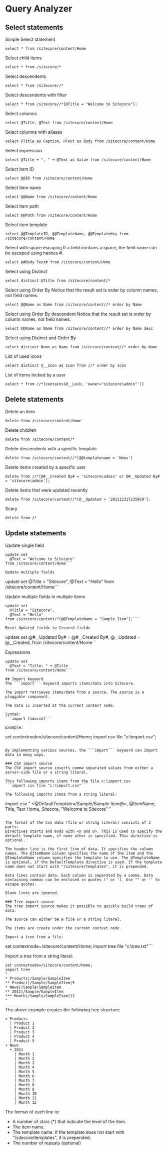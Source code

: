 # Query Analyzer

## Select statements

Simple Select statement
```
select * from /sitecore/content/Home
```

Select child items
```
select * from /sitecore/*
```

Select descendents
```
select * from /sitecore//*
```

Select descendents with filter
```
select * from /sitecore//*[@Title = "Welcome to Sitecore"];
```

Select columns
```
select @Title, @Text from /sitecore/content/Home
```

Select columns with aliases
```
select @Title as Caption, @Text as Body from /sitecore/content/Home
```

Select expression
```
select @Title + ", " + @Text as Value from /sitecore/content/Home
```

Select item ID
```
select @@ID from /sitecore/content/Home
```

Select item name
```
select @@Name from /sitecore/content/Home
```

Select item path
```
select @@Path from /sitecore/content/Home
```

Select item template
```
select @@TemplateID, @@TemplateName, @@TemplateKey from /sitecore/content/Home
```

Select with space escaping
If a field contains a space, the field name can be escaped using hashes #.

```
select @#Body Text# from /sitecore/content/Home
```

Select using Distinct
```
select distinct @Title from /sitecore/content/*
```

Select using Order By
Notice that the result set is order by column names, not field names.

```
select @@Name as Name from /sitecore/content//* order by Name
```

Select using Order By descendent
Notice that the result set is order by column names, not field names.

```
select @@Name as Name from /sitecore/content//* order by Name desc
```

Select using Distinct and Order By
```
select distinct Name as Name from /sitecore/content//* order by Name
```

List of used icons
```
select distinct @__Icon as Icon from //* order by Icon
```

List of items locked by a user
```
select * from //*[contains(@__Lock, 'owner="sitecore\admin"')]
```

## Delete statements

Delete an item
```
delete from /sitecore/content/Home
```

Delete children
```
delete from /sitecore/content/*
```

Delete descendents with a specific template
```
delete from /sitecore/content//*[@@templatename = 'News']
```

Delete items created by a specific user
```
delete from //*[@#__Created By# = 'sitecore\admin' or @#__Updated By# = 'sitecore\admin'];
```

Delete items that were updated recently
```
delete from /sitecore/content//*[@__Updated > '20111231T235959'];
```

Scary 
```
delete from /*
```

## Update statements

Update single field
```
update set 
  @Text = "Welcome to Sitecore"
from /sitecore/content/Home```

Update multiple fields
```
update set 
  @Title = "Sitecore", 
  @Text = "Hello" 
from /sitecore/content/Home```

Update multiple fields in multiple items
```
update set 
  @Title = "Sitecore", 
  @Text = "Hello" 
from /sitecore/content/*[@@TemplateName = "Sample Item"];```

Reset Updated fields to Created fields
```
update set 
  @#__Updated By# = @#__Created By#, 
  @__Updated = @__Created, 
from /sitecore/content/Home```

Expressions
```
update set 
  @Text = "Title: " + @Title
from /sitecore/content/Home```

## Import keyword
The ```import``` keyword imports items/data into Sitecore.

The import retrieves items/data from a source. The source is a pluggable component.

The data is inserted at the current context node.

Syntax:
```import [source]```

Example:
```
set contextnode=/sitecore/content/Home;
import csv file "c:\import.csv";
```

By implementing various sources, the ```import``` keyword can import data in many ways.

### CSV import source
The CSV import source inserts comma separated values from either a server-side file or a string literal.

This following imports items from the file c:\import.csv
```import csv file "c:\import.csv"```

The following imports items from a string literal:

```
import csv
" 
<@DefaultTemplate=/Sample/Sample Item@>,
@ItemName, Title, Text
Home, Sitecore, "Welcome to Sitecore"
"
```

The format of the Csv data (file or string literal) consists of 3 parts:
Directives starts and ends with <@ and @>. This is used to specify the default template name, if none other is specified. This directive is optional.

The header line is the first line of data. It specifies the column names. The @ItemName column specifies the name of the item and the @TemplateName column specifies the template to use. The @TemplateName is optional, if the DefaultTemplate directive is used. If the template name does not start with "/sitecore/templates", it is prepended.

Data lines contain data. Each column is separated by a comma. Data containing commas can be enclosed in quotes (" or '). Use "" or '' to escape quotes.

Blank lines are ignored.

### Tree import source
The tree import source makes it possible to quickly build trees of data.

The source can either be a file or a string literal.

The items are create under the current context node.

Import a tree from a file:
```
set contextnode=/sitecore/content/Home;
import tree file "c:\tree.txt"```

Import a tree from a string literal:
```
set contextnode=/sitecore/content/Home;
import tree
"
* Products|/Sample/SampleItem
** Product|/Sample/SampleItem|5
* News|/Sample/SampleItem
** 2011|/Sample/SampleItem
*** Month|/Sample/SampleItem|12
"
```

The above example creates the following tree structure:
```
+ Products
  | Product 1
  | Product 2
  | Product 3
  | Product 4
  | Product 5
+ News
  + 2011
    | Month 1
    | Month 2
    | Month 3
    | Month 4
    | Month 5
    | Month 6
    | Month 7
    | Month 8
    | Month 9
    | Month 10
    | Month 11
    | Month 12
```

The format of each line is:
* A number of stars (*) that indicate the level of the item.
* The item name.
* The template name. If the template does not start with "/sitecore/templates", it is prepended.
* The number of repeats (optional)
